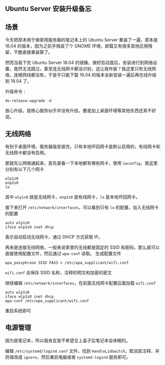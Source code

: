 ## Ubuntu Server 安装升级备忘

## 场景
今天把原本用于做家用服务器的笔记本上的 Ubuntu Server 重装了一遍，原本是 16.04 的版本，因为之前手贱装了个 GNOME 环境，卸载又有很多其他应用残留，干脆直接重装算了。

然而当我下完 Ubuntu Server 18.04 的镜像，做好启动盘后，安装进行到网络设置，竟然无法跳过，甚至连无线网卡都没识别，这让我咋装？我这里只有无线网络，连根网线都没有，于是乎只能下载 16.04 的版本全新安装一遍后再在线升级到 18.04 了。

升级命令：
```
do-release-upgrade -d
```

放心升级，就核心服务似乎并没有升挂，要是加上桌面环境等其他东西还真不好说。


## 无线网络
有别于桌面环境，服务器版安装完，只有本地环回网卡是默认启用的，有线网卡和无线网卡都没有启用。

那就先让网络通起来，首先查看一下本地都有哪些网卡，使用 `iwconfig`，我这里分别有以下几个网卡
```
wlp1s0
enp2s0
lo
```
其中 `wlp1s0` 就是无线网卡，`enp2s0` 是有线网卡，`lo` 是本地环回网卡。

接下来打开 `/etc/network/interfaces`，可以看到只有 `lo` 的配置，加入无线网卡的配置
```
auto wlp1s0
iface wlp1s0 inet dhcp
```
表示自动启动无线网卡，通过 DHCP 方式获取 IP。

再来是连接无线网络，一般来说家里的无线都是固定的 SSID 和密码，那么就可以直接使用配置文件，然后通过 `wpa-conf` 读取。
生成配置文件
```
wpa_passphrase SSID PASS > /etc/wpa_supplicant/wifi.conf
```
`wifi.conf` 会保存 SSID 名称，注释的明文和加密的密文

继续编辑 `/etc/network/interfaces`，在前面无线网卡配置后面加载 `wifi.conf`
```
auto wlp1s0
iface wlp1s0 inet dhcp
wpa-conf /etc/wpa_supplicant/wifi.conf
```

重启系统即可

## 电源管理
因为是笔记本，所以我肯定是不希望合上盖子后笔记本会休眠的。

编辑 `/etc/systemd/logind.conf` 文件，找到 `HandleLidSwitch`，取消其注释，并将值改成 `ignore`，然后重启电脑或者 `systemd-logind` 服务即可。
